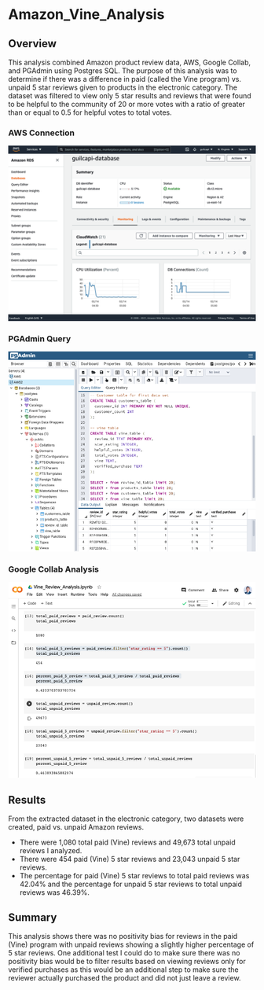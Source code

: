 # Amazon_Vine_Analysis

## Overview

This analysis combined Amazon product review data, AWS, Google Collab, and PGAdmin using Postgres SQL. The purpose of this analysis was to determine if there was a difference in paid (called the Vine program) vs. unpaid 5 star reviews given to products in the electronic category. The dataset was filtered to view only 5 star results and reviews that were found to be helpful to the community of 20 or more votes with a ratio of greater than or equal to 0.5 for helpful votes to total votes.

### AWS Connection
![](/Resources/Deliverable_1_aws.png)

### PGAdmin Query
![](/Resources/Deliverable_1_pg.png)

### Google Collab Analysis
![](/Resources/Deliverable_2.png)

## Results
From the extracted dataset in the electronic category, two datasets were created, paid vs. unpaid Amazon reviews.

- There were 1,080 total paid (Vine) reviews and 49,673 total unpaid reviews I analyzed.
- There were 454 paid (Vine) 5 star reviews and 23,043 unpaid 5 star reviews.
- The percentage for paid (Vine) 5 star reviews to total paid reviews was 42.04% and the percentage for unpaid 5 star reviews to total unpaid reviews was 46.39%.

## Summary
This analysis shows there was no positivity bias for reviews in the paid (Vine) program with unpaid reviews showing a slightly higher percentage of 5 star reviews. One additional test I could do to make sure there was no positivity bias would be to filter results based on viewing reviews only for verified purchases as this would be an additional step to make sure the reviewer actually purchased the product and did not just leave a review.
